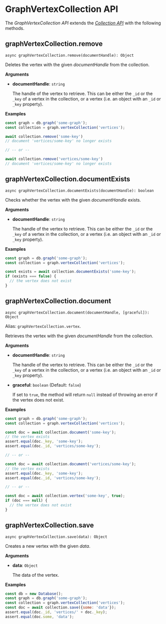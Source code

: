 <!-- don't edit here, it's from https://@github.com/arangodb/arangojs.git / docs/Drivers/ -->
# GraphVertexCollection API

The _GraphVertexCollection API_ extends the
[_Collection API_](../Collection/README.md) with the following methods.

## graphVertexCollection.remove

`async graphVertexCollection.remove(documentHandle): Object`

Deletes the vertex with the given _documentHandle_ from the collection.

**Arguments**

- **documentHandle**: `string`

  The handle of the vertex to retrieve. This can be either the `_id` or the
  `_key` of a vertex in the collection, or a vertex (i.e. an object with an
  `_id` or `_key` property).

**Examples**

```js
const graph = db.graph('some-graph');
const collection = graph.vertexCollection('vertices');

await collection.remove('some-key')
// document 'vertices/some-key' no longer exists

// -- or --

await collection.remove('vertices/some-key')
// document 'vertices/some-key' no longer exists
```

## graphVertexCollection.documentExists

`async graphVertexCollection.documentExists(documentHandle): boolean`

Checks whether the vertex with the given _documentHandle_ exists.

**Arguments**

- **documentHandle**: `string`

  The handle of the vertex to retrieve. This can be either the `_id` or the
  `_key` of a vertex in the collection, or a vertex (i.e. an object with an
  `_id` or `_key` property).

**Examples**

```js
const graph = db.graph('some-graph');
const collection = graph.vertexCollection('vertices');

const exists = await collection.documentExists('some-key');
if (exists === false) {
  // the vertex does not exist
}
```

## graphVertexCollection.document

`async graphVertexCollection.document(documentHandle, [graceful]): Object`

Alias: `graphVertexCollection.vertex`.

Retrieves the vertex with the given _documentHandle_ from the collection.

**Arguments**

- **documentHandle**: `string`

  The handle of the vertex to retrieve. This can be either the `_id` or the
  `_key` of a vertex in the collection, or a vertex (i.e. an object with an
  `_id` or `_key` property).

- **graceful**: `boolean` (Default: `false`)

  If set to `true`, the method will return `null` instead of throwing an error
  if the vertex does not exist.

**Examples**

```js
const graph = db.graph('some-graph');
const collection = graph.vertexCollection('vertices');

const doc = await collection.document('some-key');
// the vertex exists
assert.equal(doc._key, 'some-key');
assert.equal(doc._id, 'vertices/some-key');

// -- or --

const doc = await collection.document('vertices/some-key');
// the vertex exists
assert.equal(doc._key, 'some-key');
assert.equal(doc._id, 'vertices/some-key');

// -- or --

const doc = await collection.vertex('some-key', true);
if (doc === null) {
  // the vertex does not exist
}
```

## graphVertexCollection.save

`async graphVertexCollection.save(data): Object`

Creates a new vertex with the given _data_.

**Arguments**

- **data**: `Object`

  The data of the vertex.

**Examples**

```js
const db = new Database();
const graph = db.graph('some-graph');
const collection = graph.vertexCollection('vertices');
const doc = await collection.save({some: 'data'});
assert.equal(doc._id, 'vertices/' + doc._key);
assert.equal(doc.some, 'data');
```
